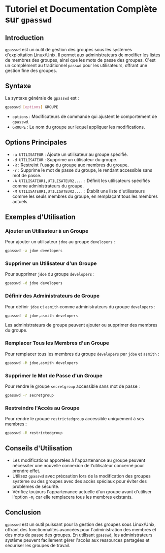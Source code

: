 # Tutoriel et Documentation Complète sur `gpasswd`

## Introduction

`gpasswd` est un outil de gestion des groupes sous les systèmes d'exploitation Linux/Unix. Il permet aux administrateurs de modifier les listes de membres des groupes, ainsi que les mots de passe des groupes. C'est un complément au traditionnel `passwd` pour les utilisateurs, offrant une gestion fine des groupes.

## Syntaxe

La syntaxe générale de `gpasswd` est :

```bash
gpasswd [options] GROUPE
```

- `options` : Modificateurs de commande qui ajustent le comportement de `gpasswd`.
- `GROUPE` : Le nom du groupe sur lequel appliquer les modifications.

## Options Principales

- `-a UTILISATEUR` : Ajoute un utilisateur au groupe spécifié.
- `-d UTILISATEUR` : Supprime un utilisateur du groupe.
- `-R` : Restreint l'usage du groupe aux membres du groupe.
- `-r` : Supprime le mot de passe du groupe, le rendant accessible sans mot de passe.
- `-A UTILISATEUR1,UTILISATEUR2,...` : Définit les utilisateurs spécifiés comme administrateurs du groupe.
- `-M UTILISATEUR1,UTILISATEUR2,...` : Établit une liste d'utilisateurs comme les seuls membres du groupe, en remplaçant tous les membres actuels.

## Exemples d'Utilisation

### Ajouter un Utilisateur à un Groupe

Pour ajouter un utilisateur `jdoe` au groupe `developers` :

```bash
gpasswd -a jdoe developers
```

### Supprimer un Utilisateur d'un Groupe

Pour supprimer `jdoe` du groupe `developers` :

```bash
gpasswd -d jdoe developers
```

### Définir des Administrateurs de Groupe

Pour définir `jdoe` et `asmith` comme administrateurs du groupe `developers` :

```bash
gpasswd -A jdoe,asmith developers
```

Les administrateurs de groupe peuvent ajouter ou supprimer des membres du groupe.

### Remplacer Tous les Membres d'un Groupe

Pour remplacer tous les membres du groupe `developers` par `jdoe` et `asmith` :

```bash
gpasswd -M jdoe,asmith developers
```

### Supprimer le Mot de Passe d'un Groupe

Pour rendre le groupe `secretgroup` accessible sans mot de passe :

```bash
gpasswd -r secretgroup
```

### Restreindre l'Accès au Groupe

Pour rendre le groupe `restrictedgroup` accessible uniquement à ses membres :

```bash
gpasswd -R restrictedgroup
```

## Conseils d'Utilisation

- Les modifications apportées à l'appartenance au groupe peuvent nécessiter une nouvelle connexion de l'utilisateur concerné pour prendre effet.
- Utilisez `gpasswd` avec précaution lors de la modification des groupes système ou des groupes avec des accès spéciaux pour éviter des problèmes de sécurité.
- Vérifiez toujours l'appartenance actuelle d'un groupe avant d'utiliser l'option `-M`, car elle remplacera tous les membres existants.

## Conclusion

`gpasswd` est un outil puissant pour la gestion des groupes sous Linux/Unix, offrant des fonctionnalités avancées pour l'administration des membres et des mots de passe des groupes. En utilisant `gpasswd`, les administrateurs système peuvent facilement gérer l'accès aux ressources partagées et sécuriser les groupes de travail.